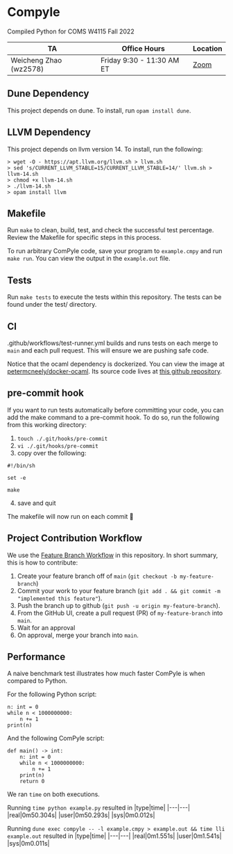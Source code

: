 # Compyle
Compiled Python for COMS W4115 Fall 2022

|TA|Office Hours|Location|
|---|---|---|
|Weicheng Zhao (wz2578)|Friday 9:30 - 11:30 AM ET|[Zoom](https://columbiauniversity.zoom.us/j/93494146149)|

## Dune Dependency
This project depends on dune. To install, run `opam install dune`.

## LLVM Dependency
This project depends on llvm version 14. To install, run the following:
```
> wget -O - https://apt.llvm.org/llvm.sh > llvm.sh
> sed 's/CURRENT_LLVM_STABLE=15/CURRENT_LLVM_STABLE=14/' llvm.sh > llvm-14.sh
> chmod +x llvm-14.sh
> ./llvm-14.sh
> opam install llvm
```

## Makefile
Run `make` to clean, build, test, and check the successful test percentage. 
Review the Makefile for specific steps in this process.

To run arbitrary ComPyle code, save your program to `example.cmpy` and run `make run`. You can view the output in the `example.out` file.

## Tests
Run `make tests` to execute the tests within this repository. The tests can be found under the test/ directory.

## CI
.github/workflows/test-runner.yml builds and runs tests on each merge to `main` and each pull request. This will ensure we are pushing
safe code.

Notice that the ocaml dependency is dockerized. You can view the image at [petermcneely/docker-ocaml](https://hub.docker.com/repository/docker/petermcneely/docker-ocaml/general). Its source code lives at [this github repository](https://github.com/petermcneely/docker-ocaml).

## pre-commit hook
If you want to run tests automatically before committing your code, you can add the make command to a pre-commit hook. To do so, run the following from this working directory:
1. `touch ./.git/hooks/pre-commit`
2. `vi ./.git/hooks/pre-commit`
3. copy over the following:
```
#!/bin/sh

set -e

make
```
4. save and quit

The makefile will now run on each commit :tada:

## Project Contribution Workflow
We use the [Feature Branch Workflow](https://www.atlassian.com/git/tutorials/comparing-workflows/feature-branch-workflow) in this repository.
In short summary, this is how to contribute:
1. Create your feature branch off of `main` (`git checkout -b my-feature-branch`)
2. Commit your work to your feature branch (`git add . && git commit -m "implemented this feature"`).
3. Push the branch up to github (`git push -u origin my-feature-branch`).
4. From the GitHub UI, create a pull request (PR) of `my-feature-branch` into `main`.
5. Wait for an approval
6. On approval, merge your branch into `main`.

## Performance
A naive benchmark test illustrates how much faster ComPyle is when compared to Python.

For the following Python script:
```
n: int = 0
while n < 1000000000:
    n += 1
print(n)
```

And the following ComPyle script:
```
def main() -> int:
	n: int = 0
	while n < 1000000000:
		n += 1
	print(n)
	return 0
```

We ran `time` on both executions.

Running `time python example.py` resulted in
|type|time|
|---|---|
|real|0m50.304s|
|user|0m50.293s|
|sys|0m0.012s|

Running `dune exec compyle -- -l example.cmpy > example.out && time lli example.out` resulted in 
|type|time|
|---|---|
|real|0m1.551s|
|user|0m1.541s|
|sys|0m0.011s|